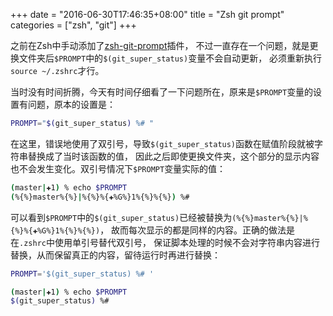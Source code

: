 +++
date = "2016-06-30T17:46:35+08:00"
title = "Zsh git prompt"
categories = ["zsh", "git"]
+++

之前在Zsh中手动添加了[zsh-git-prompt](https://github.com/olivierverdier/zsh-git-prompt)插件，
不过一直存在一个问题，就是更换文件夹后`$PROMPT`中的`$(git_super_status)`变量不会自动更新，
必须重新执行`source ~/.zshrc`才行。

当时没有时间折腾，今天有时间仔细看了一下问题所在，原来是`$PROMPT`变量的设置有问题，原本的设置是：

``` bash
PROMPT="$(git_super_status) %# "
```

在这里，错误地使用了双引号，导致`$(git_super_status)`函数在赋值阶段就被字符串替换成了当时该函数的值，
因此之后即使更换文件夹，这个部分的显示内容也不会发生变化。双引号情况下`$PROMPT`变量实际的值：

``` bash
(master|✚1) % echo $PROMPT
(%{%}master%{%}|%{%}%{✚%G%}1%{%}%{%}) %# 
```

可以看到`$PROMPT`中的`$(git_super_status)`已经被替换为`(%{%}master%{%}|%{%}%{✚%G%}1%{%}%{%})`，
故而每次显示的都是同样的内容。正确的做法是在`.zshrc`中使用单引号替代双引号，
保证脚本处理的时候不会对字符串内容进行替换，从而保留真正的内容，留待运行时再进行替换：

``` bash
PROMPT='$(git_super_status) %# '
```

``` bash
(master|✚1) % echo $PROMPT   
$(git_super_status) %# 
```